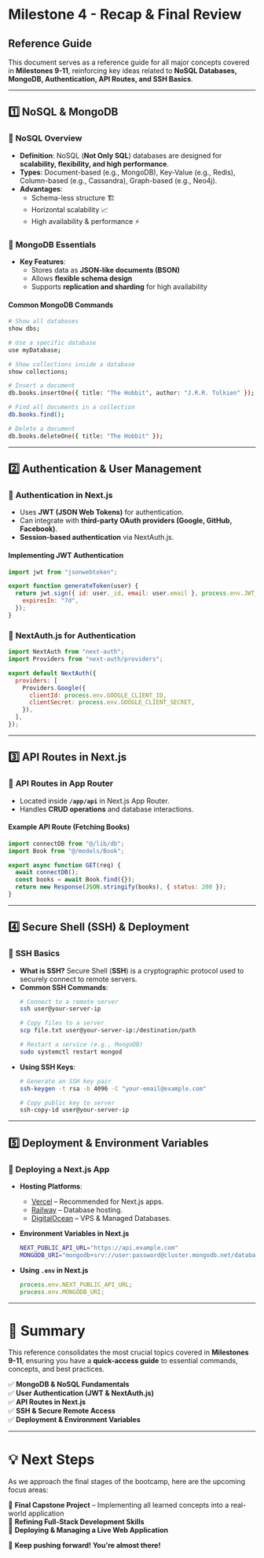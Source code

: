 # **Milestone 4 - Recap & Final Review**

## **Reference Guide**
This document serves as a reference guide for all major concepts covered in **Milestones 9-11**, reinforcing key ideas related to **NoSQL Databases, MongoDB, Authentication, API Routes, and SSH Basics**.

---

## **1️⃣ NoSQL & MongoDB**
### 🔹 **NoSQL Overview**
- **Definition**: NoSQL (**Not Only SQL**) databases are designed for **scalability, flexibility, and high performance**.
- **Types**: Document-based (e.g., MongoDB), Key-Value (e.g., Redis), Column-based (e.g., Cassandra), Graph-based (e.g., Neo4j).
- **Advantages**:
  - Schema-less structure 🏗️
  - Horizontal scalability 📈
  - High availability & performance ⚡

### 🔹 **MongoDB Essentials**
- **Key Features**:
  - Stores data as **JSON-like documents (BSON)**
  - Allows **flexible schema design**
  - Supports **replication and sharding** for high availability

#### **Common MongoDB Commands**
```sh
# Show all databases
show dbs;

# Use a specific database
use myDatabase;

# Show collections inside a database
show collections;

# Insert a document
db.books.insertOne({ title: "The Hobbit", author: "J.R.R. Tolkien" });

# Find all documents in a collection
db.books.find();

# Delete a document
db.books.deleteOne({ title: "The Hobbit" });
```

---

## **2️⃣ Authentication & User Management**
### 🔹 **Authentication in Next.js**
- Uses **JWT (JSON Web Tokens)** for authentication.
- Can integrate with **third-party OAuth providers (Google, GitHub, Facebook)**.
- **Session-based authentication** via NextAuth.js.

#### **Implementing JWT Authentication**
```js
import jwt from "jsonwebtoken";

export function generateToken(user) {
  return jwt.sign({ id: user._id, email: user.email }, process.env.JWT_SECRET, {
    expiresIn: "7d",
  });
}
```

### 🔹 **NextAuth.js for Authentication**
```js
import NextAuth from "next-auth";
import Providers from "next-auth/providers";

export default NextAuth({
  providers: [
    Providers.Google({
      clientId: process.env.GOOGLE_CLIENT_ID,
      clientSecret: process.env.GOOGLE_CLIENT_SECRET,
    }),
  ],
});
```

---

## **3️⃣ API Routes in Next.js**
### 🔹 **API Routes in App Router**
- Located inside **`/app/api`** in Next.js App Router.
- Handles **CRUD operations** and database interactions.

#### **Example API Route (Fetching Books)**
```js
import connectDB from "@/lib/db";
import Book from "@/models/Book";

export async function GET(req) {
  await connectDB();
  const books = await Book.find({});
  return new Response(JSON.stringify(books), { status: 200 });
}
```

---

## **4️⃣ Secure Shell (SSH) & Deployment**
### 🔹 **SSH Basics**
- **What is SSH?** Secure Shell (**SSH**) is a cryptographic protocol used to securely connect to remote servers.
- **Common SSH Commands**:
  ```sh
  # Connect to a remote server
  ssh user@your-server-ip

  # Copy files to a server
  scp file.txt user@your-server-ip:/destination/path

  # Restart a service (e.g., MongoDB)
  sudo systemctl restart mongod
  ```
- **Using SSH Keys**:
  ```sh
  # Generate an SSH key pair
  ssh-keygen -t rsa -b 4096 -C "your-email@example.com"

  # Copy public key to server
  ssh-copy-id user@your-server-ip
  ```

---

## **5️⃣ Deployment & Environment Variables**
### 🔹 **Deploying a Next.js App**
- **Hosting Platforms**:
  - [Vercel](https://vercel.com/) – Recommended for Next.js apps.
  - [Railway](https://railway.app/) – Database hosting.
  - [DigitalOcean](https://www.digitalocean.com/) – VPS & Managed Databases.

- **Environment Variables in Next.js**
  ```sh
  NEXT_PUBLIC_API_URL="https://api.example.com"
  MONGODB_URI="mongodb+srv://user:password@cluster.mongodb.net/database"
  ```
- **Using `.env` in Next.js**
  ```js
  process.env.NEXT_PUBLIC_API_URL;
  process.env.MONGODB_URI;
  ```

---

# **📌 Summary**
This reference consolidates the most crucial topics covered in **Milestones 9-11**, ensuring you have a **quick-access guide** to essential commands, concepts, and best practices.

✅ **MongoDB & NoSQL Fundamentals**  
✅ **User Authentication (JWT & NextAuth.js)**  
✅ **API Routes in Next.js**  
✅ **SSH & Secure Remote Access**  
✅ **Deployment & Environment Variables**  

---

# **💡 Next Steps**
As we approach the final stages of the bootcamp, here are the upcoming focus areas:

🔹 **Final Capstone Project** – Implementing all learned concepts into a real-world application  
🔹 **Refining Full-Stack Development Skills**  
🔹 **Deploying & Managing a Live Web Application**  

🚀 **Keep pushing forward! You're almost there!**
